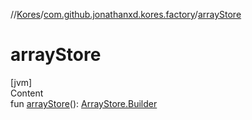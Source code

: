 //[Kores](../index.md)/[com.github.jonathanxd.kores.factory](index.md)/[arrayStore](array-store.md)



# arrayStore  
[jvm]  
Content  
fun [arrayStore](array-store.md)(): [ArrayStore.Builder](../com.github.jonathanxd.kores.base/-array-store/-builder/index.md)  



